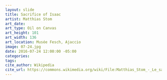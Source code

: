 ```yaml
---
layout: slide
title: Sacrifice of Isaac
artist: Matthias Stom
art_date:
art_type: Oil on Canvas
art_height: 101
art_width: 136
art_location: Musée Fesch, Ajaccio
image: 07-24.jpg
date: 2016-07-24 12:00:00 -05:00
categories:
tags:
cite_author: Wikipedia
cite_url: https://commons.wikimedia.org/wiki/File:Matthias_Stom_-_Le_sacrifice_d%27Abraham.jpg
---
```

